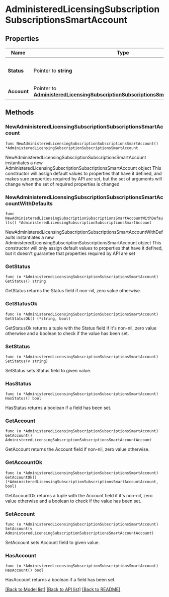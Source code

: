 # AdministeredLicensingSubscriptionSubscriptionsSmartAccount

## Properties

Name | Type | Description | Notes
------------ | ------------- | ------------- | -------------
**Status** | Pointer to **string** | Subscription Smart Account status | [optional] 
**Account** | Pointer to [**AdministeredLicensingSubscriptionSubscriptionsSmartAccountAccount**](AdministeredLicensingSubscriptionSubscriptionsSmartAccountAccount.md) |  | [optional] 

## Methods

### NewAdministeredLicensingSubscriptionSubscriptionsSmartAccount

`func NewAdministeredLicensingSubscriptionSubscriptionsSmartAccount() *AdministeredLicensingSubscriptionSubscriptionsSmartAccount`

NewAdministeredLicensingSubscriptionSubscriptionsSmartAccount instantiates a new AdministeredLicensingSubscriptionSubscriptionsSmartAccount object
This constructor will assign default values to properties that have it defined,
and makes sure properties required by API are set, but the set of arguments
will change when the set of required properties is changed

### NewAdministeredLicensingSubscriptionSubscriptionsSmartAccountWithDefaults

`func NewAdministeredLicensingSubscriptionSubscriptionsSmartAccountWithDefaults() *AdministeredLicensingSubscriptionSubscriptionsSmartAccount`

NewAdministeredLicensingSubscriptionSubscriptionsSmartAccountWithDefaults instantiates a new AdministeredLicensingSubscriptionSubscriptionsSmartAccount object
This constructor will only assign default values to properties that have it defined,
but it doesn't guarantee that properties required by API are set

### GetStatus

`func (o *AdministeredLicensingSubscriptionSubscriptionsSmartAccount) GetStatus() string`

GetStatus returns the Status field if non-nil, zero value otherwise.

### GetStatusOk

`func (o *AdministeredLicensingSubscriptionSubscriptionsSmartAccount) GetStatusOk() (*string, bool)`

GetStatusOk returns a tuple with the Status field if it's non-nil, zero value otherwise
and a boolean to check if the value has been set.

### SetStatus

`func (o *AdministeredLicensingSubscriptionSubscriptionsSmartAccount) SetStatus(v string)`

SetStatus sets Status field to given value.

### HasStatus

`func (o *AdministeredLicensingSubscriptionSubscriptionsSmartAccount) HasStatus() bool`

HasStatus returns a boolean if a field has been set.

### GetAccount

`func (o *AdministeredLicensingSubscriptionSubscriptionsSmartAccount) GetAccount() AdministeredLicensingSubscriptionSubscriptionsSmartAccountAccount`

GetAccount returns the Account field if non-nil, zero value otherwise.

### GetAccountOk

`func (o *AdministeredLicensingSubscriptionSubscriptionsSmartAccount) GetAccountOk() (*AdministeredLicensingSubscriptionSubscriptionsSmartAccountAccount, bool)`

GetAccountOk returns a tuple with the Account field if it's non-nil, zero value otherwise
and a boolean to check if the value has been set.

### SetAccount

`func (o *AdministeredLicensingSubscriptionSubscriptionsSmartAccount) SetAccount(v AdministeredLicensingSubscriptionSubscriptionsSmartAccountAccount)`

SetAccount sets Account field to given value.

### HasAccount

`func (o *AdministeredLicensingSubscriptionSubscriptionsSmartAccount) HasAccount() bool`

HasAccount returns a boolean if a field has been set.


[[Back to Model list]](../README.md#documentation-for-models) [[Back to API list]](../README.md#documentation-for-api-endpoints) [[Back to README]](../README.md)


